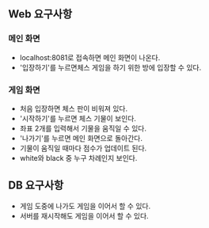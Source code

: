 ## Web 요구사항

### 메인 화면
- localhost:8081로 접속하면 메인 화면이 나온다.
- '입장하기'를 누르면체스 게임을 하기 위한 방에 입장할 수 있다.

### 게임 화면
- 처음 입장하면 체스 판이 비워져 있다.
- '시작하기'를 누르면 체스 기물이 보인다.
- 좌표 2개를 입력해서 기물을 움직일 수 있다.
- '나가기'를 누르면 메인 화면으로 돌아간다.
- 기물이 움직일 때마다 점수가 업데이트 된다.
- white와 black 중 누구 차례인지 보인다.

## DB 요구사항
- 게임 도중에 나가도 게임을 이어서 할 수 있다.
- 서버를 재시작해도 게임을 이어서 할 수 있다.